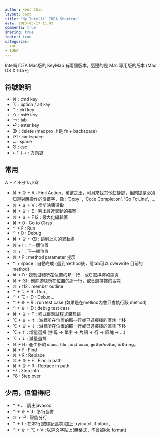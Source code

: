 ```yaml
---
author: Kent Chiu
layout: post
title: "My IntelliJ IDEA Shortcut"
date: 2013-05-17 11:03
comments: true
sharing: true
footer: true
categories: 
- IDE
- IDEA
---
```



Intellij IDEA Mac版的 KeyMap 有兩個版本，這邊的是 Mac 專用版的版本 (Mac OS X 10.5+)

## 符號說明

- ⌘ : cmd key
- ⌥ : option / alt key
- ⌃ : ctrl key
- ⇧ : shift key
- ⇥ : tab
- ⏎ : enter key
- ⌦ : delete (mac pro 上是 fn + backspace)
- ⌫ : backspace
- ⌙ : space
- ⎋ : esc
- ⇠⇡⇣⇢ : 方向鍵 

## 常用

A ~ Z 不分大小寫

- ⌘ + ⇧ + A   : Find Action，萬鍵之王，可用來找其他快捷鍵，但前提是必須知道對應操作的關鍵字，像 : 'Copy' , 'Code Completion', 'Go To Line', ....
- ⌘ + ⇧ + V   : 從剪貼簿選取
- ⌘ + ⇧ + E   : 列出最近異動的檔案
- ⌘ + ⇧ + F12 : 最大化編輯區
- ⌘ + O       : Go to Class
- ⌃ + R       : Run
- ⌃ + D       : Debug
- ⌘ + ⇧ + ⌫   : 跳到上次的異動處
- ⌘ + [       : 上一個位置
- ⌘ + ]       : 下一個位置
- ⌘ + P       : method parameter 提示 
- ⌃ + space	: 自動完成 (選到method後，用tab可以 overwrite 目前的 method)
- ⌘ + D     	: 複製游標所在位置的那一行，或已選擇擇的區塊
- ⌘ + ⌫       : 刪除游標所在位置的那一行，或已選擇擇的區塊
- ⌘ + f12     : member outline
- ⌃ + ⌥ + R   : Run...
- ⌃ + ⌥ + D   : Debug...
- ⌃ + ⇧ + R   : run test case (如果是在method內會只會執行該 method)
- ⌃ + ⇧ + D   : debug  test case
- ⌘ + ⇧ + T   : 程式跟測試程式間互跳 
- ⌥ + ⇧ + ⇡   : 游標所在位置的那一行或已選擇擇的區塊 上移
- ⌥ + ⇧ + ⇣   : 游標所在位置的那一行或已選擇擇的區塊 下移
- ⌥ + ⇡       : 增量選擇 (字母 -> 單字 -> 片語 -> 行 -> 區塊 -> ...)
- ⌥ + ⇣       : 減量選擇
- ⌘ + N       : 產生新的 class, file , test case, getter/setter, toString,...
- ⌘ + F       : Find
- ⌘ + R       : Replace
- ⌘ + ⇧ + F   : Find in path
- ⌘ + ⇧ + R   : Replace in path
- F7          : Step into
- F8          : Step over


## 少用，但值得記
- ⌃ + J       		: 調出javadoc
- ⌃ + ⇧ + J     	: 多行合併
- ⌘ + ⏎       		: 智能分行 
- ⌃ + T       		: 在本行(或標記區塊)加上 try/catch,if block, ....
- ⌃ + ⇧ + ⌥ + V    : 以純文字貼上(無格式，不會被ide format)




